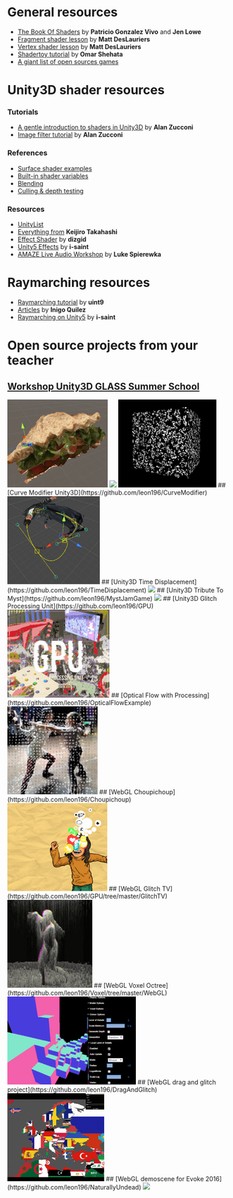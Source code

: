 # General resources
- [The Book Of Shaders](https://thebookofshaders.com) by **Patricio Gonzalez Vivo** and **Jen Lowe**
- [Fragment shader lesson]( https://github.com/Jam3/jam3-lesson-webgl-shader-intro) by **Matt DesLauriers**
- [Vertex shader lesson](https://github.com/Jam3/jam3-lesson-webgl-shader-threejs) by **Matt DesLauriers**
- [Shadertoy tutorial](http://gamedevelopment.tutsplus.com/tutorials/a-beginners-guide-to-coding-graphics-shaders--cms-23313) by **Omar Shehata**
- [A giant list of open sources games](https://github.com/gloomyson/games)

# Unity3D shader resources

### Tutorials
- [A gentle introduction to shaders in Unity3D](http://www.alanzucconi.com/2015/06/10/a-gentle-introduction-to-shaders-in-unity3d/) by **Alan Zucconi**
- [Image filter tutorial](http://www.alanzucconi.com/2015/07/08/screen-shaders-and-postprocessing-effects-in-unity3d/) by **Alan Zucconi**

### References
- [Surface shader examples](http://docs.unity3d.com/Manual/SL-SurfaceShaderExamples.html)
- [Built-in shader variables](https://docs.unity3d.com/Manual/SL-UnityShaderVariables.html)
- [Blending](https://docs.unity3d.com/Manual/SL-Blend.html)
- [Culling & depth testing](https://docs.unity3d.com/Manual/SL-CullAndDepth.html)

### Resources

- [UnityList](http://unitylist.com/browse/effects)
- [Everything from](https://github.com/keijiro) **Keijiro Takahashi**
- [Effect Shader](https://github.com/inoook/EffectShader) by **dizgid**
- [Unity5 Effects](https://github.com/i-saint/Unity5Effects) by **i-saint**
- [AMAZE Live Audio Workshop](https://github.com/Spierek/AMAZE-Live-Audio-Workshop) by **Luke Spierewka**

# Raymarching resources

- [Raymarching tutorial]( http://9bitscience.blogspot.fr/2013/07/raymarching-distance-fields_14.html) by **uint9**
- [Articles]( http://iquilezles.org/www/index.htm) by **Inigo Quilez**
- [Raymarching on Unity5](https://github.com/i-saint/RaymarchingOnUnity5) by **i-saint**

# Open source projects from your teacher

## [Workshop Unity3D GLASS Summer School](https://github.com/leon196/GLASSSchool)
<img src="gifs/WorkshopGlass1.gif" height=200>
<img src="gifs/WorkshopGlass2.gif" height=200>
<img src="gifs/WorkshopGlass3.gif" height=200>
## [Curve Modifier Unity3D](https://github.com/leon196/CurveModifier)
<img src="gifs/CurveModifier.gif" height=200>
## [Unity3D Time Displacement](https://github.com/leon196/TimeDisplacement)
<img src="gifs/TimeDisplacement.gif" height=200>
## [Unity3D Tribute To Myst](https://github.com/leon196/MystJamGame)
<img src="gifs/TributeToMyst.gif" height=200>
## [Unity3D Glitch Processing Unit](https://github.com/leon196/GPU)
<img src="gifs/GPU.gif" height=200>
## [Optical Flow with Processing](https://github.com/leon196/OpticalFlowExample)
<img src="gifs/OpticalFlow.gif" height=200>
## [WebGL Choupichoup](https://github.com/leon196/Choupichoup)
<img src="gifs/Choupichoup.gif" height=200>
## [WebGL Glitch TV](https://github.com/leon196/GPU/tree/master/GlitchTV)
<img src="gifs/VJ.gif" height=200>
## [WebGL Voxel Octree](https://github.com/leon196/Voxel/tree/master/WebGL)
<img src="gifs/Octree.gif" height=200>
## [WebGL drag and glitch project](https://github.com/leon196/DragAndGlitch)
<img src="gifs/DragAndGlitch.gif" height=200>
## [WebGL demoscene for Evoke 2016](https://github.com/leon196/NaturallyUndead)
<img src="gifs/naturallyUndead.gif" height=200>
